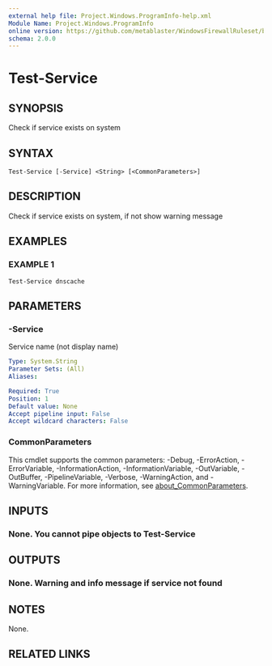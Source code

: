 ```yaml
---
external help file: Project.Windows.ProgramInfo-help.xml
Module Name: Project.Windows.ProgramInfo
online version: https://github.com/metablaster/WindowsFirewallRuleset/blob/develop/Modules/Project.Windows.ProgramInfo/Help/en-US/Test-Service.md
schema: 2.0.0
---
```


# Test-Service

## SYNOPSIS

Check if service exists on system

## SYNTAX

```none
Test-Service [-Service] <String> [<CommonParameters>]
```

## DESCRIPTION

Check if service exists on system, if not show warning message

## EXAMPLES

### EXAMPLE 1

```none
Test-Service dnscache
```

## PARAMETERS

### -Service

Service name (not display name)

```yaml
Type: System.String
Parameter Sets: (All)
Aliases:

Required: True
Position: 1
Default value: None
Accept pipeline input: False
Accept wildcard characters: False
```

### CommonParameters

This cmdlet supports the common parameters: -Debug, -ErrorAction, -ErrorVariable, -InformationAction, -InformationVariable, -OutVariable, -OutBuffer, -PipelineVariable, -Verbose, -WarningAction, and -WarningVariable. For more information, see [about_CommonParameters](http://go.microsoft.com/fwlink/?LinkID=113216).

## INPUTS

### None. You cannot pipe objects to Test-Service

## OUTPUTS

### None. Warning and info message if service not found

## NOTES

None.

## RELATED LINKS
